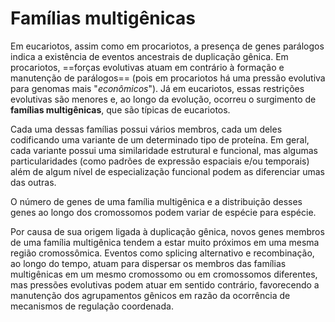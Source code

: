 # Famílias multigênicas
Em eucariotos, assim como em procariotos, a presença de genes parálogos indica a existência de eventos ancestrais de duplicação gênica. Em procariotos, ==forças evolutivas atuam em contrário à formação e manutenção de parálogos== (pois em procariotos há uma pressão evolutiva para genomas mais "*econômicos*"). Já em eucariotos, essas restrições evolutivas são menores e, ao longo da evolução, ocorreu o surgimento de **famílias multigênicas**, que são típicas de eucariotos.

Cada uma dessas famílias possui vários membros, cada um deles codificando uma variante de um determinado tipo de proteína. Em geral, cada variante possui uma similaridade estrutural e funcional, mas algumas particularidades (como padrões de expressão espaciais e/ou temporais) além de algum nível de especialização funcional podem as diferenciar umas das outras.

O número de genes de uma família multigênica e a distribuição desses genes ao longo dos cromossomos podem variar de espécie para espécie.

Por causa de sua origem ligada à duplicação gênica, novos genes membros de uma família multigênica tendem a estar muito próximos em uma mesma região cromossômica. Eventos como splicing alternativo e recombinação, ao longo do tempo, atuam para dispersar os membros das famílias multigênicas em um mesmo cromossomo ou em cromossomos diferentes, mas pressões evolutivas podem atuar em sentido contrário, favorecendo a manutenção dos agrupamentos gênicos em razão da ocorrência de mecanismos de regulação coordenada.